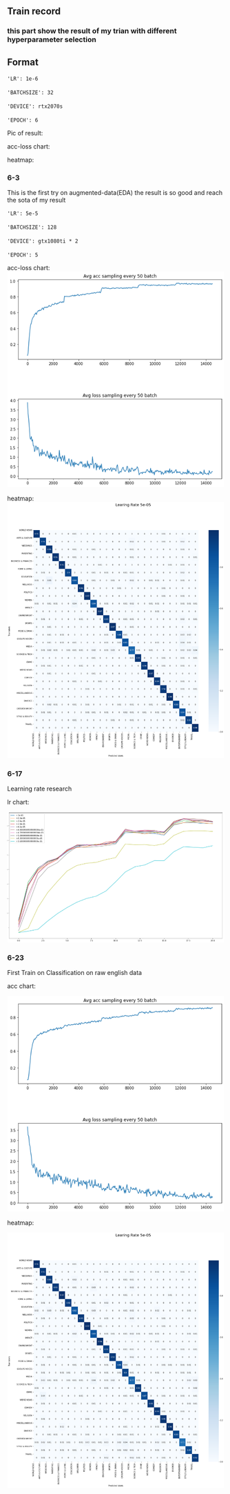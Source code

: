 ## Train record

### this part show the result of my trian with different hyperparameter selection

## Format

	'LR': 1e-6

	'BATCHSIZE': 32

	'DEVICE': rtx2070s
	
	'EPOCH': 6

Pic of result:

acc-loss chart:

heatmap:


### 6-3 

This is the first try on augmented-data(EDA)
the result is so good and reach the sota of my result

	'LR': 5e-5

	'BATCHSIZE': 128

	'DEVICE': gtx1080ti * 2
	
	'EPOCH': 5

acc-loss chart:
![acc-chart](/News-Classifier/img/5e-5-128-acc-loss.jpg)

heatmap:
![heatmap](/News-Classifier/img/5e-5-128-matrix.jpg)

### 6-17

Learning rate research

lr chart:

![lr_chart](/News-Classifier/img/lr_search.png)

### 6-23

First Train on Classification on raw english data

acc chart:

![acc-chart-6-23](/News-Classifier/img/5e5-128-acc-loss-ENG.png)


heatmap:

![heatmap-6-23](/News-Classifier/img/5e5-128-matrix-ENG.png)
